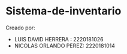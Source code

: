 # Sistema-de-inventario

Creado por:

- LUIS DAVID HERRERA : 2220181026
- NICOLAS ORLANDO PEREZ: 2220181014
